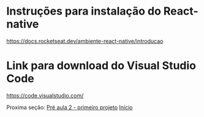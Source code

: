 # Instruções para instalação do React-native
https://docs.rocketseat.dev/ambiente-react-native/introducao
# Link para download do Visual Studio Code
https://code.visualstudio.com/

Proxima seção: [Pré aula 2 - primeiro projeto](https://github.com/AWLeiseR/ReactNative/tree/master/Pr%C3%A9%20aula) [Início](https://github.com/AWLeiseR/ReactNative) 
